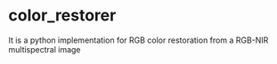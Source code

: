 # color_restorer
It is a python implementation for RGB color restoration from a RGB-NIR multispectral image

